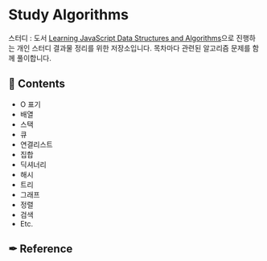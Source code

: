 # Study Algorithms

스터디 : 도서 [Learning JavaScript Data Structures and Algorithms](https://www.aladin.co.kr/shop/wproduct.aspx?ItemId=69412435)으로 진행하는 개인 스터디 결과물 정리를 위한 저장소입니다. 목차마다 관련된 알고리즘 문제를 함께 풀이합니다.

## 📝 Contents
- O 표기
- 배열
- 스택
- 큐
- 연결리스트
- 집합
- 딕셔너리
- 해시
- 트리
- 그래프
- 정렬
- 검색
- Etc.

## ✒ Reference
